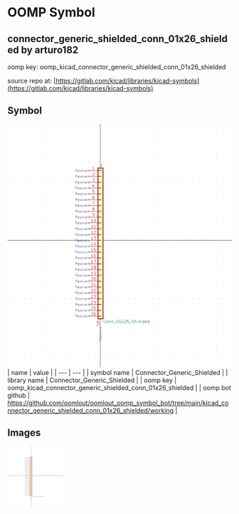 # OOMP Symbol  
## connector_generic_shielded_conn_01x26_shielded  by arturo182  
  
oomp key: oomp_kicad_connector_generic_shielded_conn_01x26_shielded  
  
source repo at: [https://gitlab.com/kicad/libraries/kicad-symbols](https://gitlab.com/kicad/libraries/kicad-symbols)  
## Symbol  
  
[![working.png](working_600.png)](working.png)  
| name | value | 
| --- | --- | 
| symbol name | Connector_Generic_Shielded | 
| library name | Connector_Generic_Shielded | 
| oomp key | oomp_kicad_connector_generic_shielded_conn_01x26_shielded | 
| oomp bot github | https://github.com/oomlout/oomlout_oomp_symbol_bot/tree/main/kicad_connector_generic_shielded_conn_01x26_shielded/working | 
## Images  
  
[![working.png](working_140.png)](working.png)  
